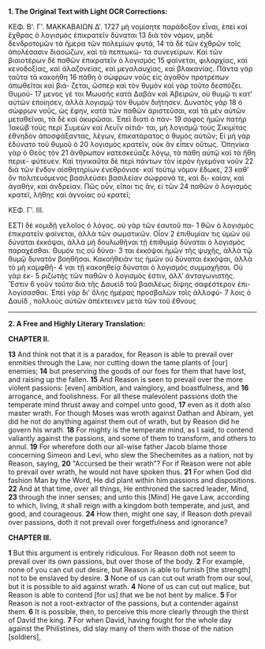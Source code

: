 **1. The Original Text with Light OCR Corrections:**

ΚΕΦ. Β'. Γ'. ΜΑΚΚΑΒΑΙΩΝ Δ'. 1727
μὴ νομίσητε παράδοξον εἶναι, ἐπεὶ καὶ ἔχθρας ὁ λογισμὸς ἐπικρατεῖν δύναται 13
διὰ τὸν νόμον, μηδὲ δενδροτομῶν τὰ ἥμερα τῶν πολεμίων φυτά, 14
τὰ δὲ τῶν ἐχθρῶν τοῖς ἀπολέσασιν διασώζων, καὶ τὰ πεπτωκώ-
τα συνεγείρων. Καὶ τῶν βιαιοτέρων δὲ παθῶν ἐπικρατεῖν ὁ λογισμὸς 15
φαίνεται, φιλαρχίας, καὶ κενοδοξίας, καὶ ἀλαζονείας, καὶ μεγαλαυχίας, καὶ
βλακανίας. Πάντα γὰρ ταῦτα τὰ κακοήθη 16
πάθη ὁ σώφρων νοῦς εἰς ἀγαθὸν προτρέπων ἀπωθεῖται καὶ βιά-
ζεται, ὥσπερ καὶ τὸν θυμὸν καὶ γὰρ τοῦτο δεσπόζει. Θυμού- 17
μενος γέ τοι Μωυσῆς κατὰ Δαβὰν καὶ Ἀβειρὼν, οὐ θυμῷ τι κατ’
αὐτῶν ἐποίησεν, ἀλλὰ λογισμῷ τὸν θυμὸν διήτησεν. Δυνατὸς γὰρ 18
ὁ σώφρων νοῦς, ὡς ἔφην, κατὰ τῶν παθῶν ἀριστεῦσαι, καὶ τὰ
μὲν αὐτῶν μεταθεῖναι, τὰ δὲ καὶ ἀκυρῶσαι. Ἐπεὶ διατὶ ὁ πάν- 19
σοφος ἡμῶν πατὴρ Ἰακὼβ τοὺς περὶ Συμεὼν καὶ Λευῒν αἰτιᾶ-
ται, μὴ λογισμῷ τοὺς Σικιμίτας ἐθνηδὸν ἀποσφάξαντας, λέγων,
ἐπικατάρατος ὁ θυμὸς αὐτῶν; Εἰ μὴ γὰρ ἐδύνατο τοῦ θυμοῦ ὁ 20
λογισμὸς κρατεῖν, οὐκ ἂν εἶπεν οὕτως. Ὁπηνίκα γὰρ ὁ Θεὸς τὸν 21
ἄνθρωπον κατεσκεύαζε λόγῳ, τὰ πάθη αὐτῷ καὶ τὰ ἤθη περιε-
φύτευεν. Καὶ τηνικαῦτα δὲ περὶ πάντων τὸν ἱερὸν ἡγεμόνα νοῦν 22
διὰ τῶν ἔνδον αἰσθητηρίων ἐνεθρόνισε· καὶ τούτῳ νόμον ἔδωκε, 23
καθ’ ὃν πολιτευόμενος βασιλεύσει βασιλείαν σώφρονά τε, καὶ δι-
καίαν, καὶ ἀγαθὴν, καὶ ἀνδρείαν. Πῶς οὖν, εἴποι τις ἂν, εἰ τῶν 24
παθῶν ὁ λογισμὸς κρατεῖ, λήθης καὶ ἀγνοίας οὐ κρατεῖ;

ΚΕΦ. Γ'. III.

ΕΣΤΙ δὲ κομιδῇ γελοῖος ὁ λόγος. οὐ γὰρ τῶν ἑαυτοῦ πα- 1
θῶν ὁ λογισμὸς ἐπικρατεῖν φαίνεται, ἀλλὰ τῶν σωματικῶν. Οἷον 2
ἐπιθυμίαν τις ὑμῶν οὐ δύναται ἐκκόψαι, ἀλλὰ μὴ δουλωθῆναι τῇ
ἐπιθυμίᾳ δύναται ὁ λογισμὸς παραχέσθαι. Θυμόν τις οὐ δύνα- 3
ται ἐκκόψαι ἡμῶν τῆς ψυχῆς, ἀλλὰ τῷ θυμῷ δυνατὸν βοηθῆσαι.
Κακοήθειάν τις ἡμῶν οὐ δύναται ἐκκόψαι, ἀλλὰ τὸ μὴ καμφθῆ- 4
ναι τῇ κακοηθείᾳ δύναται ὁ λογισμὸς συμμαχῆσαι. Οὐ γὰρ ἐκ- 5
ριζωτὴς τῶν παθῶν ὁ λογισμὸς ἐστιν, ἀλλ’ ἀνταγωνιστής. Ἔστιν 6
γοῦν τοῦτο διὰ τῆς Δαυεὶδ τοῦ βασιλέως δίψης σαφέστερον ἐπι-
λογίσασθαι. Ἐπεὶ γὰρ δι’ ὅλης ἡμέρας προσβαλὼν τοῖς ἀλλοφύ- 7
λοις ὁ Δαυίδ , πολλοὺς αὐτῶν ἀπέκτεινεν μετὰ τῶν τοῦ ἔθνους

---

**2. A Free and Highly Literary Translation:**

**CHAPTER II.**

**13** And think not that it is a paradox, for Reason is able to prevail over enmities
through the Law, nor cutting down the tame plants of [our] enemies;
**14** but preserving the goods of our foes for them that have lost, and raising up the fallen.
**15** And Reason is seen to prevail over the more violent passions: [even] ambition, and vainglory, and boastfulness, and
**16** arrogance, and foolishness. For all these malevolent passions doth the temperate mind thrust away and compel unto good,
**17** even as it doth also master wrath. For though Moses was wroth against Dathan and Abiram, yet did he not do anything against them out of wrath,
but by Reason did he govern his wrath.
**18** For mighty is the temperate mind, as I said, to contend valiantly against the passions, and some of them to transform, and others to annul.
**19** For wherefore doth our all-wise father Jacob blame those concerning Simeon and Levi, who slew the Shechemites as a nation, not by Reason, saying,
**20** "Accursed be their wrath"? For if Reason were not able to prevail over wrath, he would not have spoken thus.
**21** For when God did fashion Man by the Word, He did plant within him passions and dispositions.
**22** And at that time, over all things, He enthroned the sacred leader, Mind,
**23** through the inner senses; and unto this [Mind] He gave Law, according to which, living, it shall reign with a kingdom both temperate, and just, and good, and courageous.
**24** How then, might one say, if Reason doth prevail over passions, doth it not prevail over forgetfulness and ignorance?

**CHAPTER III.**

**1** But this argument is entirely ridiculous. For Reason doth not seem to prevail over its own passions, but over those of the body.
**2** For example, none of you can cut out desire, but Reason is able to furnish [the strength] not to be enslaved by desire.
**3** None of us can cut out wrath from our soul, but it is possible to aid against wrath.
**4** None of us can cut out malice, but Reason is able to contend [for us] that we be not bent by malice.
**5** For Reason is not a root-extractor of the passions, but a contender against them.
**6** It is possible, then, to perceive this more clearly through the thirst of David the king.
**7** For when David, having fought for the whole day against the Philistines, did slay many of them with those of the nation [soldiers],